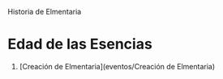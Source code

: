 Historia de Elmentaria

# Edad de las Esencias

 1. [Creación de Elmentaria](eventos/Creación de Elmentaria)